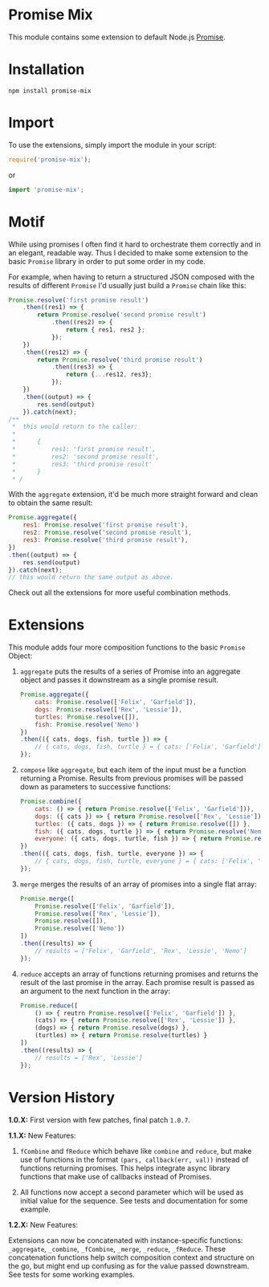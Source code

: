 # Promise Mix

This module contains some extension to default Node.js [Promise](https://www.promisejs.org/).

# Installation

`npm install promise-mix`

# Import

To use the extensions, simply import the module in your script:

```javascript
require('promise-mix');
```
or
```javascript
import 'promise-mix';
```

# Motif

While using promises I often find it hard to orchestrate them correctly and in an elegant, readable way.
Thus I decided to make some extension to the basic `Promise` library in order to put some order in my code.

For example, when having to return a structured JSON composed with the results of different `Promise` I'd usually just build a `Promise` chain like this:

```javascript
Promise.resolve('first promise result')
    .then((res1) => {
        return Promise.resolve('second promise result')
            .then((res2) => {
                return { res1, res2 };
            });
    })
    .then((res12) => {
        return Promise.resolve('third promise result')
            .then((res3) => {
                return {...res12, res3};
            });
    })
    .then((output) => {
        res.send(output)
    }).catch(next);
/**
 *  this would return to the caller:
 * 
 *      { 
 *          res1: 'first promise result', 
 *          res2: 'second promise result', 
 *          res3: 'third promise result' 
 *      }
 * /
```

With the `aggregate` extension, it'd be much more straight forward and clean to obtain the same result:

```javascript
Promise.aggregate({
    res1: Promise.resolve('first promise result'),
    res2: Promise.resolve('second promise result'),
    res3: Promise.resolve('third promise result'),
})
.then((output) => {
    res.send(output)
}).catch(next);
// this would return the same output as above.
```

Check out all the extensions for more useful combination methods.

# Extensions

This module adds four more composition functions to the basic `Promise` Object:

1. `aggregate` puts the results of a series of Promise into an aggregate object and passes it downstream as a single promise result.

    ```javascript
    Promise.aggregate({
        cats: Promise.resolve(['Felix', 'Garfield']),
        dogs: Promise.resolve(['Rex', 'Lessie']),
        turtles: Promise.resolve([]),
        fish: Promise.resolve('Nemo')
    })
    .then(({ cats, dogs, fish, turtle }) => {
        // { cats, dogs, fish, turtle } = { cats: ['Felix', 'Garfield'], dogs: ['Rex', 'Lessie'], fish: 'Nemo', turtle: [] }
    });
    ```

2. `compose` like `aggregate`, but each item of the input must be a function returning a Promise. Results from previous promises will be passed down as parameters to successive functions:

    ```javascript
    Promise.combine({
        cats: () => { return Promise.resolve(['Felix', 'Garfield'])),
        dogs: ({ cats }) => { return Promise.resolve(['Rex', 'Lessie']) },
        turtles: ({ cats, dogs }) => { return Promise.resolve([]) },
        fish: ({ cats, dogs, turtle }) => { return Promise.resolve('Nemo') },
        everyone: ({ cats, dogs, turtle, fish }) => { return Promise.resolve({ cats, dogs, turtle, fish }) }
    })
    .then(({ cats, dogs, fish, turtle, everyone }) => {
        // { cats, dogs, fish, turtle, everyone } = { cats: ['Felix', 'Garfield'], dogs: ['Rex', 'Lessie'], fish: 'Nemo', turtle: [], everyone: { cats: ['Felix', 'Garfield'], dogs: ['Rex', 'Lessie'], fish: 'Nemo', turtle: [] } }
    });
    ```

3. `merge` merges the results of an array of promises into a single flat array:

    ```javascript
    Promise.merge([
        Promise.resolve(['Felix', 'Garfield']),
        Promise.resolve(['Rex', 'Lessie']),
        Promise.resolve([]),
        Promise.resolve(['Nemo'])
    ])
    .then((results) => {
        // results = ['Felix', 'Garfield', 'Rex', 'Lessie', 'Nemo']
    });
    ```

4. `reduce` accepts an array of functions returning promises and returns the result of the last promise in the array. Each promise result is passed as an argument to the next function in the array:

    ```javascript
    Promise.reduce([
        () => { reutrn Promise.resolve(['Felix', 'Garfield']) },
        (cats) => { return Promise.resolve(['Rex', 'Lessie']) },
        (dogs) => { return Promise.resolve(dogs) },
        (turtles) => { return Promise.resolve(turtles) }
    ])
    .then((results) => {
        // results = ['Rex', 'Lessie']
    });
    ```

# Version History

**1.0.X:** First version with few patches, final patch `1.0.7`.

**1.1.X:** New Features:

1. `fCombine` and `fReduce` which behave like `combine` and `reduce`, but make use of functions in the format `(pars, callback(err, val))` instead of functions returning promises. This helps integrate async library functions that make use of callbacks instead of Promises.

2. All functions now accept a second parameter which will be used as initial value for the sequence. See tests and documentation for some example.

**1.2.X:** New Features:

Extensions can now be concatenated with instance-specific functions: `_aggregate`, `_combine`, `_fCombine`, `_merge`, `_reduce`, `_fReduce`. These concatenation functions help switch composition context and structure on the go, but might end up confusing as for the value passed downstream. See tests for some working examples.
